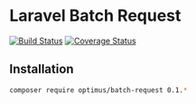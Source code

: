 # Laravel Batch Request

[![Build Status](https://travis-ci.org/esbenp/laravel-batch-request.svg)](https://travis-ci.org/esbenp/laravel-batch-request) [![Coverage Status](https://coveralls.io/repos/esbenp/laravel-batch-request/badge.svg?branch=master)](https://coveralls.io/r/esbenp/laravel-batch-request?branch=master)

## Installation

```bash
composer require optimus/batch-request 0.1.*
```